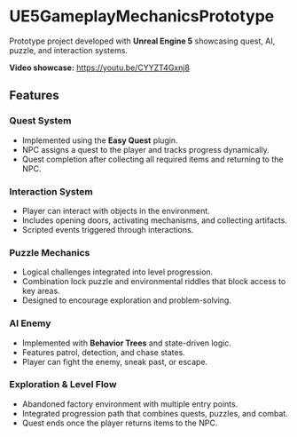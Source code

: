 # UE5GameplayMechanicsPrototype

Prototype project developed with **Unreal Engine 5** showcasing quest, AI, puzzle, and interaction systems.

**Video showcase:** https://youtu.be/CYYZT4Gxnj8

## Features

### Quest System
- Implemented using the **Easy Quest** plugin.
- NPC assigns a quest to the player and tracks progress dynamically.
- Quest completion after collecting all required items and returning to the NPC.

### Interaction System
- Player can interact with objects in the environment.
- Includes opening doors, activating mechanisms, and collecting artifacts.
- Scripted events triggered through interactions.

### Puzzle Mechanics
- Logical challenges integrated into level progression.
- Combination lock puzzle and environmental riddles that block access to key areas.
- Designed to encourage exploration and problem-solving.

### AI Enemy
- Implemented with **Behavior Trees** and state-driven logic.
- Features patrol, detection, and chase states.
- Player can fight the enemy, sneak past, or escape.

### Exploration & Level Flow
- Abandoned factory environment with multiple entry points.
- Integrated progression path that combines quests, puzzles, and combat.
- Quest ends once the player returns items to the NPC.

